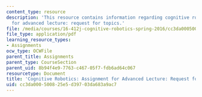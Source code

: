 ```yaml
---
content_type: resource
description: 'This resource contains information regarding cognitive robotics: Assignment
  for advanced lecture: request for topics.'
file: /media/courses/16-412j-cognitive-robotics-spring-2016/cc3da000500825e5d39703da683a9ac7_MIT16_412JS16_Assignment3.pdf
file_type: application/pdf
learning_resource_types:
- Assignments
ocw_type: OCWFile
parent_title: Assignments
parent_type: CourseSection
parent_uid: 8b94f4e9-7763-c467-05f7-fdb6ad64c067
resourcetype: Document
title: 'Cognitive Robotics: Assignment for Advanced Lecture: Request for Topics'
uid: cc3da000-5008-25e5-d397-03da683a9ac7
---
```

